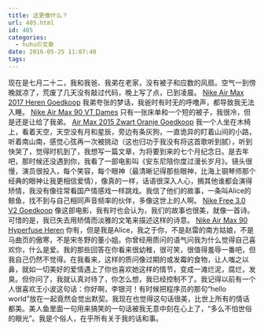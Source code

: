 ```yaml
---
title: 这更像什么？
url: 405.html
id: 405
categories:
  - huhuの文章
date: 2016-05-25 11:07:40
tags:
---
```


现在是七月二十二，我和我爸、我弟在老家，没有被子和应数的风扇。空气一到傍晚就凉了，荒废了几天没有敲过代码，晚上写了点，已到凌晨。 [Nike Air Max 2017 Heren Goedkoop](http://www.goedkoopairmaxnike.nl/nike-air-max-2017/nike-air-max-2017-heren.html) 我弟夸张的梦话，我爸时有时无的呼噜声，都导致我无法入睡。 [Nike Air Max 90 VT Dames](http://www.nikeairmax2017.nl/nike-air-max-dame-goedkoop/nike-air-max-90-vt-dames.html) 只有一张床单和一个短的被子，我很冷，但是还是让给了我弟。 [Air Max 2015 Zwart Oranje Goedkoop](http://www.goedkoopairmaxnike.nl/nike-air-max-2015/air-max-2015-zwart-oranje.html) 我一个人坐在木椅上，看着天空，天空没有月和星辰，旁边有条灰狗，一直诡异的盯着山间的小路，听着南山南，感觉心弦再一次被挑动（这也归功于我没有将这首歌听到腻），听到快哭了，觉得时机到了，我想写一篇文章，为将要到来的七个月纪念日。是去年吧，那时候还没遇到你，我看了一部电影叫《安东尼陪你度过漫长岁月》。镜头很慢，演员很投入，每个笑容，每个眼神（最清晰记得那些眼神，比海上钢琴师那个经典的眼神让我更相信爱情），像真的一样，话语很深入人心，搁其他谁都会演得矫情，我没有像往常看国产情感戏一样跳戏。我信了他们的故事，一条叫Alice的鲸鱼，找不到与自己相同声音频率的伙伴，多像这世上的人啊。 [Nike Free 3.0 V2 Goedkoop](http://www.goedkoopairmaxnike.nl/nike-running-goedkoop/nike-free-3-0-v2.html) 像这部电影，我有时也会认为，我们的故事也很美，就像一首诗。可惜的是，我已失去用矫情而淡雅的文笔来描述这样的诗意。 [Nike Air Max 90 Hyperfuse Heren](http://www.nikeairmax2017.nl/nike-air-max-heren-goedkoop/nike-air-max-90-hyperfuse-heren.html) 你有，但是我是Alice，我之于你，不是赵雷的南方姑娘，不是马曲页的傲寒，不是宋冬野的董小姐。你曾经用质问的语气问我为什么觉得自己喜欢你，什么是爱。我的那些回答在你看来很幼稚，很可笑，很值得羞辱一番吧，但我自己仍然不觉得。在我看来，这样的质问像过期的或发霉的食物，让人嗤之以鼻，就如一切美好的爱情遇上了你也喜欢她这样的情节，变成一滩烂泥，腐烂，发臭。但你问了，我就认真对待了，你怎么想，我已经控制不了。我记得以前有一个人很喜欢王小波这句话：你好啊，李银河！有时候把程序员的那句“hello world”放在一起竟然会觉出默契。我现在也觉得这句话很美，比世上所有的情话都美。美人鱼里面一句用来搞笑的一句话被我无意中刻在心上了，“多么不怕世俗的眼光”。我是个俗人，在乎所有关于我的话和事。